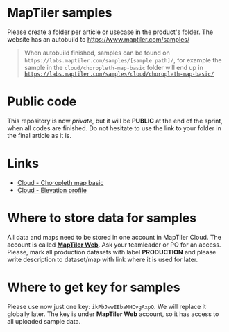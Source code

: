 # MapTiler samples
Please create a folder per article or usecase in the product's folder. The website has an autobuild to https://www.maptiler.com/samples/

> When autobuild finished, samples can be found on `https://labs.maptiler.com/samples/[sample path]/`, for example the sample in the `cloud/choropleth-map-basic` folder will end up in [`https://labs.maptiler.com/samples/cloud/choropleth-map-basic/`](https://labs.maptiler.com/samples/cloud/choropleth-map-basic/)

# Public code

This repository is now _private_, but it will be **PUBLIC** at the end of the sprint, when all codes are finished. Do not hesitate to use the link to your folder in the final article as it is.

# Links

 - [Cloud - Choropleth map basic](https://labs.maptiler.com/samples/cloud/choropleth-map-basic/)
 - [Cloud - Elevation profile](https://labs.maptiler.com/samples/cloud/elevation-profile/)


# Where to store data for samples
All data and maps need to be stored in one account in MapTiler Cloud. The account is called [**MapTiler Web**](https://cloud.maptiler.com/account/switch?account_id=a8ee7342-ffd3-45a7-b7c3-1b50050b033d). Ask your teamleader or PO for an access. Please, mark all production datasets with label **PRODUCTION** and please write description to dataset/map with link where it is used for later.

# Where to get key for samples
Please use now just one key: `ikPbJwwEEbaMHCvgAxpQ`. We will replace it globally later. The key is under **MapTiler Web** account, so it has access to all uploaded sample data.
